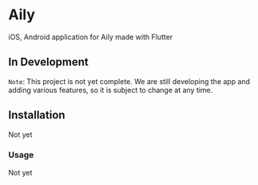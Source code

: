 # Aily
iOS, Android application for Aily made with Flutter

## In Development
<code>Note</code>: This project is not yet complete. We are still developing the app and adding various features, so it is subject to change at any time.

## Installation
Not yet

### Usage
Not yet






